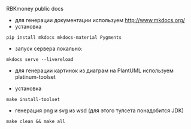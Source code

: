 RBKmoney public docs

- для генерации документации используем http://www.mkdocs.org/
- установка

```shell
pip install mkdocs mkdocs-material Pygments
```

- запуск сервера локально:

```shell
mkdocs serve --livereload
```

- для генерации картинок из диаграм на PlantUML используем platinum-toolset

- установка

```shell
make install-toolset
```

- генерация png и svg из wsd (для этого тулсета понадобится JDK)

```shell
make clean && make all
```
